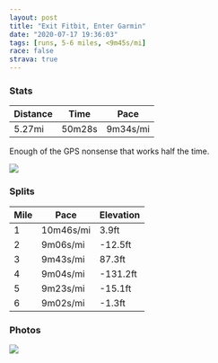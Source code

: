 ```yaml
---
layout: post
title: "Exit Fitbit, Enter Garmin"
date: "2020-07-17 19:36:03"
tags: [runs, 5-6 miles, <9m45s/mi]
race: false
strava: true
---
```


### Stats

| Distance | Time | Pace |
|----------|------|------|
|5.27mi|50m28s|9m34s/mi|

Enough of the GPS nonsense that works half the time.

<img src='https://maps.googleapis.com/maps/api/staticmap?maptype=roadmap&path=enc:g_wwFnisbMs@eCjCmKcBtHEBQM?{@DUFWb@SP[\_@\DNLHAJM^yAVk@BWEi@La@?q@GGMCOOAY_@[Q]MK[QSCMB@Ne@i@S_@YOmAgBg@aAc@e@qB{AWm@qB@g@MUURg@MC?IJIGg@XKEOM?GGCCBMjAmBEGBIJOHHDSFs@PcAs@o@GOJa@CSc@_@O{@w@y@YQCSS]EYe@Ac@UIQYUeA{@Oi@MO[U[G}@R}@u@qAU]c@_BmAYG_Ai@SDw@k@Gm@QW_@u@WK_@LSAs@w@a@UU?EKWKGQELe@@CFIAUOYo@?QF_@zBkFNALIJSHsA\mA?UHAN]AKd@e@Xq@DAPy@f@}@^cAVaA`@e@h@@FCKs@\s@BMCkAG[FGI[MCHCXqAj@u@Bo@`@y@BUn@yBf@Mj@i@D[HKr@g@AOF]FM@c@\_@Zk@rAiAo@y@c@K[_@e@]kAEaAHi@a@cC]_AWSKEGAMGIe@SMCQFw@Ak@Ua@a@CDWKa@e@k@a@ZOb@yC`@mBFq@XcAAOBMGS?ULa@J}@Re@@o@PqA~@OFc@Ae@Lo@lAuAVG^kAZi@HCJe@JkA\q@@QH]NIHu@Bq@Iy@b@_@Fa@V_@X}@BDc@lAYrAGFD`@Ap@HCHYDYGC?]DSOMHa@GUDQNU?GhBqCZE\WZoAZm@j@o@F]Ps@@c@C[VoBr@gDHKHSAGTe@d@_Bz@aCPu@R_@TcAjAmDLk@PYjAoDRYTi@Zc@Fg@FWtAqDZeANo@Z{@Fc@`@{@ZqAj@iAd@oBTu@V_@`AcEhAmCv@gCj@oA?_@rAsDZm@v@wBZuA|@_BPk@Bi@J[b@aAl@m@Ra@NE@KAEX_Af@iAp@}CJcAP[FBk@OGECKUKPJz@Nl@V^RbAx@b@f@xBnB|@tA?DPT@TIB[SO?GPC\]x@QjAIrAOf@q@dAO^Y|@uAfDk@fBe@~@M^WD]v@]pASVSj@Sv@Ip@g@x@Ur@OHM^Yf@i@tAIf@m@hAMn@Sn@S\e@|AHZdBfA|@v@pBtA^Z^d@rAv@pAAVG@DJ@bAI~AL`@IFFVfABv@WjAc@fCQ`@Iz@?n@G`BGj@Qr@&key=AIzaSyC1MId7bFpkLXNAaYhBSTb8jLyiSqzbDtM&size=800x800&markers=color:yellow|label:S|40.75524,-73.99592&markers=color:green|label:F|40.74962000000005,-73.95556999999991'>

### Splits

| Mile | Pace | Elevation |
|------|------|-----------|
|1|10m46s/mi|3.9ft|
|2|9m06s/mi|-12.5ft|
|3|9m43s/mi|87.3ft|
|4|9m04s/mi|-131.2ft|
|5|9m23s/mi|-15.1ft|
|6|9m02s/mi|-1.3ft|

### Photos
<img src='https://dgtzuqphqg23d.cloudfront.net/pM3bS_ahsVsGIlkeRTC95t-1QPjGYC6OlQcrUb-4kuI-576x768.jpg'>
